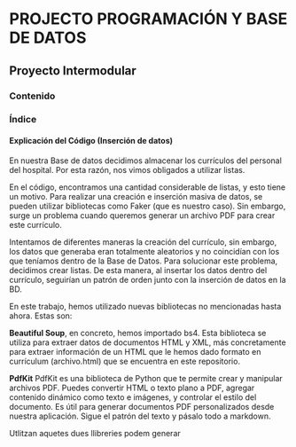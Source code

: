 # PROJECTO PROGRAMACIÓN Y BASE DE DATOS

## Proyecto Intermodular

### Contenido
### Índice
#### Explicación del Código (Inserción de datos)
En nuestra Base de datos decidimos almacenar los currículos del personal del hospital. Por esta razón, nos vimos obligados a utilizar listas.

En el código, encontramos una cantidad considerable de listas, y esto tiene un motivo. Para realizar una creación e inserción masiva de datos, se pueden utilizar bibliotecas como Faker (que es nuestro caso). Sin embargo, surge un problema cuando queremos generar un archivo PDF para crear este currículo.

Intentamos de diferentes maneras la creación del currículo, sin embargo, los datos que generaba eran totalmente aleatorios y no coincidían con los que teníamos dentro de la Base de Datos. Para solucionar este problema, decidimos crear listas. De esta manera, al insertar los datos dentro del currículo, seguirían un patrón de orden junto con la inserción de datos en la BD.

En este trabajo, hemos utilizado nuevas bibliotecas no mencionadas hasta ahora. Estas son:

**Beautiful Soup**, en concreto, hemos importado bs4.
Esta biblioteca se utiliza para extraer datos de documentos HTML y XML, más concretamente para extraer información de un HTML que le hemos dado formato en currículum (archivo.html) que se encuentra en este repositorio.

**PdfKit**
PdfKit es una biblioteca de Python que te permite crear y manipular archivos PDF. Puedes convertir HTML o texto plano a PDF, agregar contenido dinámico como texto e imágenes, y controlar el estilo del documento. Es útil para generar documentos PDF personalizados desde nuestra aplicación. Sigue el patrón del texto y pásalo todo a markdown.

Utlitzan aquetes dues llibreries podem generar 
